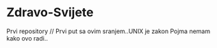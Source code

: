 # Zdravo-Svijete
Prvi repository
//
Prvi put sa ovim sranjem..UNIX je zakon
Pojma nemam kako ovo radi..
